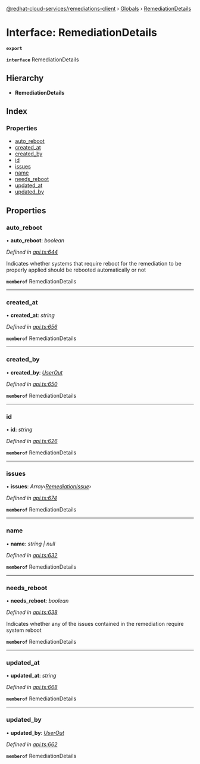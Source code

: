[@redhat-cloud-services/remediations-client](../README.md) › [Globals](../globals.md) › [RemediationDetails](remediationdetails.md)

# Interface: RemediationDetails

**`export`** 

**`interface`** RemediationDetails

## Hierarchy

* **RemediationDetails**

## Index

### Properties

* [auto_reboot](remediationdetails.md#auto_reboot)
* [created_at](remediationdetails.md#created_at)
* [created_by](remediationdetails.md#created_by)
* [id](remediationdetails.md#id)
* [issues](remediationdetails.md#issues)
* [name](remediationdetails.md#name)
* [needs_reboot](remediationdetails.md#needs_reboot)
* [updated_at](remediationdetails.md#updated_at)
* [updated_by](remediationdetails.md#updated_by)

## Properties

###  auto_reboot

• **auto_reboot**: *boolean*

*Defined in [api.ts:644](https://github.com/Hyperkid123/javascript-clients/blob/master/packages/remediations/api.ts#L644)*

Indicates whether systems that require reboot for the remediation to be properly applied should be rebooted automatically or not

**`memberof`** RemediationDetails

___

###  created_at

• **created_at**: *string*

*Defined in [api.ts:656](https://github.com/Hyperkid123/javascript-clients/blob/master/packages/remediations/api.ts#L656)*

**`memberof`** RemediationDetails

___

###  created_by

• **created_by**: *[UserOut](userout.md)*

*Defined in [api.ts:650](https://github.com/Hyperkid123/javascript-clients/blob/master/packages/remediations/api.ts#L650)*

**`memberof`** RemediationDetails

___

###  id

• **id**: *string*

*Defined in [api.ts:626](https://github.com/Hyperkid123/javascript-clients/blob/master/packages/remediations/api.ts#L626)*

**`memberof`** RemediationDetails

___

###  issues

• **issues**: *Array‹[RemediationIssue](remediationissue.md)›*

*Defined in [api.ts:674](https://github.com/Hyperkid123/javascript-clients/blob/master/packages/remediations/api.ts#L674)*

**`memberof`** RemediationDetails

___

###  name

• **name**: *string | null*

*Defined in [api.ts:632](https://github.com/Hyperkid123/javascript-clients/blob/master/packages/remediations/api.ts#L632)*

**`memberof`** RemediationDetails

___

###  needs_reboot

• **needs_reboot**: *boolean*

*Defined in [api.ts:638](https://github.com/Hyperkid123/javascript-clients/blob/master/packages/remediations/api.ts#L638)*

Indicates whether any of the issues contained in the remediation require system reboot

**`memberof`** RemediationDetails

___

###  updated_at

• **updated_at**: *string*

*Defined in [api.ts:668](https://github.com/Hyperkid123/javascript-clients/blob/master/packages/remediations/api.ts#L668)*

**`memberof`** RemediationDetails

___

###  updated_by

• **updated_by**: *[UserOut](userout.md)*

*Defined in [api.ts:662](https://github.com/Hyperkid123/javascript-clients/blob/master/packages/remediations/api.ts#L662)*

**`memberof`** RemediationDetails
